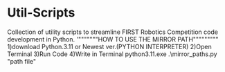 # Util-Scripts
Collection of utility scripts to streamline FIRST Robotics Competition code development in Python.
'"""""""HOW TO USE THE MIRROR PATH"""""""""
1)download Python.3.11 or Newest ver.(PYTHON INTERPRETER)
2)Open Terminal
3)Run Code
4)Write in Terminal python3.11.exe .\mirror_paths.py "path file" 

